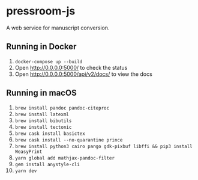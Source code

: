 # pressroom-js

A web service for manuscript conversion.

## Running in Docker

1. `docker-compose up --build`
2. Open http://0.0.0.0:5000/ to check the status
2. Open http://0.0.0.0:5000/api/v2/docs/ to view the docs

## Running in macOS

1. `brew install pandoc pandoc-citeproc`
1. `brew install latexml`
1. `brew install bibutils`
1. `brew install tectonic`
1. `brew cask install basictex`
1. `brew cask install --no-quarantine prince`
1. `brew install python3 cairo pango gdk-pixbuf libffi && pip3 install WeasyPrint`
1. `yarn global add mathjax-pandoc-filter`
1. `gem install anystyle-cli`
1. `yarn dev`
